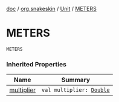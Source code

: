 [doc](../../index.md) / [org.snakeskin](../index.md) / [Unit](index.md) / [METERS](./-m-e-t-e-r-s.md)

# METERS

`METERS`

### Inherited Properties

| Name | Summary |
|---|---|
| [multiplier](multiplier.md) | `val multiplier: `[`Double`](https://kotlinlang.org/api/latest/jvm/stdlib/kotlin/-double/index.html) |

